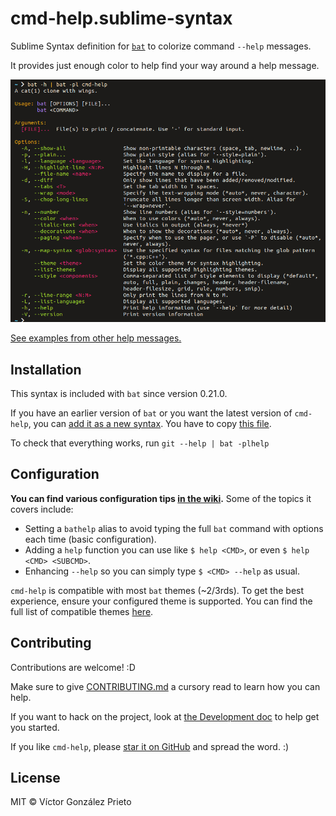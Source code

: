 # cmd-help.sublime-syntax

Sublime Syntax definition for [`bat`](https://github.com/sharkdp/bat) to colorize command `--help` messages.

It provides just enough color to help find your way around a help message.

<img src="./docs/assets/cmd-help-example.png" width="700" alt="Example usage of the cmd-help syntax on 'bat -h'">

[See examples from other help messages.](https://github.com/victor-gp/cmd-help-sublime-syntax/tree/demo/examples)

## Installation

This syntax is included with `bat` since version 0.21.0.

If you have an earlier version of `bat` or you want the latest version of `cmd-help`, you can [add it as a new syntax](https://github.com/sharkdp/bat#adding-new-syntaxes--language-definitions). You have to copy [this file](./syntaxes/cmd-help.sublime-syntax).

To check that everything works, run `git --help | bat -plhelp`

## Configuration

**You can find various configuration tips [in the wiki](https://github.com/victor-gp/cmd-help-sublime-syntax/wiki/Configuration-tips).** Some of the topics it covers include:

- Setting a `bathelp` alias to avoid typing the full `bat` command with options each time (basic configuration).
- Adding a `help` function you can use like `$ help <CMD>`, or even `$ help <CMD> <SUBCMD>`.
- Enhancing `--help` so you can simply type `$ <CMD> --help` as usual.

`cmd-help` is compatible with most `bat` themes (\~2/3rds). To get the best experience, ensure your configured theme is supported. You can find the full list of compatible themes [here](https://github.com/victor-gp/cmd-help-sublime-syntax/wiki/Bat-theme-support).

## Contributing

Contributions are welcome! :D

Make sure to give [CONTRIBUTING.md](./CONTRIBUTING.md) a cursory read to learn how you can help.

If you want to hack on the project, look at [the Development doc](./docs/Development.md) to help get you started.

If you like `cmd-help`, please [star it on GitHub](https://github.com/victor-gp/cmd-help-sublime-syntax) and spread the word. :)

## License

MIT © Víctor González Prieto
